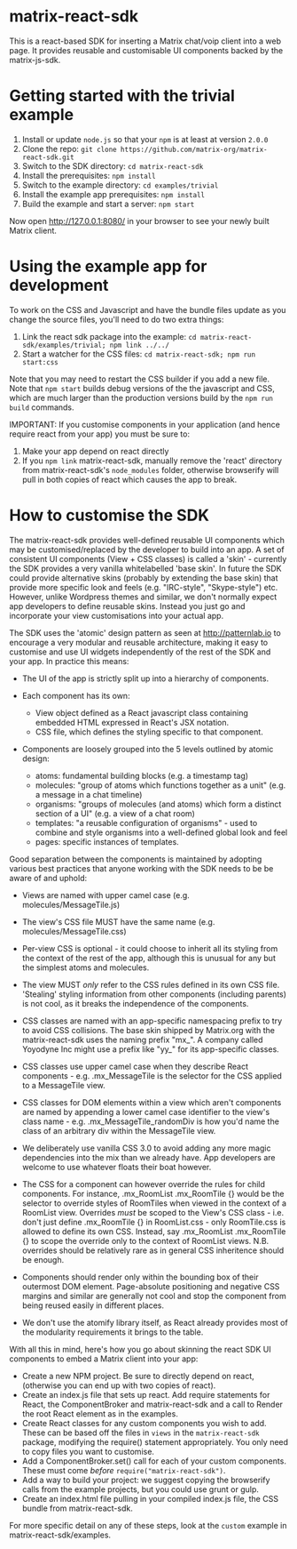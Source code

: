 matrix-react-sdk
================

This is a react-based SDK for inserting a Matrix chat/voip client into a web page.
It provides reusable and customisable UI components backed by the matrix-js-sdk.

Getting started with the trivial example
========================================

1. Install or update `node.js` so that your `npm` is at least at version `2.0.0`
2. Clone the repo: `git clone https://github.com/matrix-org/matrix-react-sdk.git` 
3. Switch to the SDK directory: `cd matrix-react-sdk`
4. Install the prerequisites: `npm install`
5. Switch to the example directory: `cd examples/trivial`
6. Install the example app prerequisites: `npm install`
7. Build the example and start a server: `npm start`

Now open http://127.0.0.1:8080/ in your browser to see your newly built
Matrix client.

Using the example app for development
=====================================

To work on the CSS and Javascript and have the bundle files update as you
change the source files, you'll need to do two extra things:

1. Link the react sdk package into the example:
   `cd matrix-react-sdk/examples/trivial; npm link ../../`
2. Start a watcher for the CSS files:
   `cd matrix-react-sdk; npm run start:css`

Note that you may need to restart the CSS builder if you add a new file. Note
that `npm start` builds debug versions of the the javascript and CSS, which are
much larger than the production versions build by the `npm run build` commands.

IMPORTANT: If you customise components in your application (and hence require
react from your app) you must be sure to:

1. Make your app depend on react directly
2. If you `npm link` matrix-react-sdk, manually remove the 'react' directory
   from matrix-react-sdk's `node_modules` folder, otherwise browserify will
   pull in both copies of react which causes the app to break.

How to customise the SDK
========================

The matrix-react-sdk provides well-defined reusable UI components which may be
customised/replaced by the developer to build into an app.  A set of consistent
UI components (View + CSS classes) is called a 'skin' - currently the SDK
provides a very vanilla whitelabelled 'base skin'.  In future the SDK could
provide alternative skins (probably by extending the base skin) that provide more
specific look and feels (e.g. "IRC-style", "Skype-style") etc.  However, unlike
Wordpress themes and similar, we don't normally expect app developers to define
reusable skins.  Instead you just go and incorporate your view customisations
into your actual app.

The SDK uses the 'atomic' design pattern as seen at http://patternlab.io to
encourage a very modular and reusable architecture, making it easy to
customise and use UI widgets independently of the rest of the SDK and your app.
In practice this means:

 * The UI of the app is strictly split up into a hierarchy of components.
 
 * Each component has its own:
   * View object defined as a React javascript class containing embedded
     HTML expressed in React's JSX notation.
   * CSS file, which defines the styling specific to that component.
 
 * Components are loosely grouped into the 5 levels outlined by atomic design:
   * atoms: fundamental building blocks (e.g. a timestamp tag)
   * molecules: "group of atoms which functions together as a unit"
     (e.g. a message in a chat timeline)
   * organisms: "groups of molecules (and atoms) which form a distinct section
     of a UI" (e.g. a view of a chat room)
   * templates: "a reusable configuration of organisms" - used to combine and
     style organisms into a well-defined global look and feel
   * pages: specific instances of templates.

 Good separation between the components is maintained by adopting various best
 practices that anyone working with the SDK needs to be be aware of and uphold:

  * Views are named with upper camel case (e.g. molecules/MessageTile.js)

  * The view's CSS file MUST have the same name (e.g. molecules/MessageTile.css)

  * Per-view CSS is optional - it could choose to inherit all its styling from
    the context of the rest of the app, although this is unusual for any but 
    the simplest atoms and molecules.

  * The view MUST *only* refer to the CSS rules defined in its own CSS file.
    'Stealing' styling information from other components (including parents)
    is not cool, as it breaks the independence of the components.

  * CSS classes are named with an app-specific namespacing prefix to try to avoid
    CSS collisions.  The base skin shipped by Matrix.org with the matrix-react-sdk
    uses the naming prefix "mx_".  A company called Yoyodyne Inc might use a
    prefix like "yy_" for its app-specific classes.

  * CSS classes use upper camel case when they describe React components - e.g.
    .mx_MessageTile is the selector for the CSS applied to a MessageTile view.

  * CSS classes for DOM elements within a view which aren't components are named
    by appending a lower camel case identifier to the view's class name - e.g.
    .mx_MessageTile_randomDiv is how you'd name the class of an arbitrary div
    within the MessageTile view.

  * We deliberately use vanilla CSS 3.0 to avoid adding any more magic
    dependencies into the mix than we already have.  App developers are welcome
    to use whatever floats their boat however.

  * The CSS for a component can however override the rules for child components.
    For instance, .mx_RoomList .mx_RoomTile {} would be the selector to override
    styles of RoomTiles when viewed in the context of a RoomList view.
    Overrides *must* be scoped to the View's CSS class - i.e. don't just define
    .mx_RoomTile {} in RoomList.css - only RoomTile.css is allowed to define its
    own CSS.  Instead, say .mx_RoomList .mx_RoomTile {} to scope the override
    only to the context of RoomList views.  N.B. overrides should be relatively
    rare as in general CSS inheritence should be enough.

  * Components should render only within the bounding box of their outermost DOM
    element. Page-absolute positioning and negative CSS margins and similar are
    generally not cool and stop the component from being reused easily in
    different places.

  * We don't use the atomify library itself, as React already provides most
    of the modularity requirements it brings to the table.

With all this in mind, here's how you go about skinning the react SDK UI
components to embed a Matrix client into your app:

  * Create a new NPM project. Be sure to directly depend on react, (otherwise
    you can end up with two copies of react).
  * Create an index.js file that sets up react. Add require statements for
    React, the ComponentBroker and matrix-react-sdk and a call to Render
    the root React element as in the examples.
  * Create React classes for any custom components you wish to add. These
    can be based off the files in `views` in the `matrix-react-sdk` package,
    modifying the require() statement appropriately.
    You only need to copy files you want to customise.
  * Add a ComponentBroker.set() call for each of your custom components. These
    must come *before* `require("matrix-react-sdk")`.
  * Add a way to build your project: we suggest copying the browserify calls
    from the example projects, but you could use grunt or gulp.
  * Create an index.html file pulling in your compiled index.js file, the
    CSS bundle from matrix-react-sdk.

For more specific detail on any of these steps, look at the `custom` example in
matrix-react-sdk/examples.
